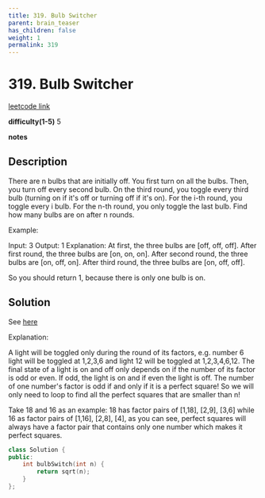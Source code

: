 ```yaml
---
title: 319. Bulb Switcher
parent: brain_teaser
has_children: false
weight: 1
permalink: 319
---
```

# 319. Bulb Switcher
[leetcode link](https://leetcode.com/problems/bulb-switcher/)

**difficulty(1-5)** 
5

**notes**

## Description
There are n bulbs that are initially off. You first turn on all the bulbs. Then, you turn off every second bulb. On the third round, you toggle every third bulb (turning on if it's off or turning off if it's on). For the i-th round, you toggle every i bulb. For the n-th round, you only toggle the last bulb. Find how many bulbs are on after n rounds.

Example:

Input: 3
Output: 1 
Explanation: 
At first, the three bulbs are [off, off, off].
After first round, the three bulbs are [on, on, on].
After second round, the three bulbs are [on, off, on].
After third round, the three bulbs are [on, off, off]. 

So you should return 1, because there is only one bulb is on.

## Solution
See [here](https://leetcode.com/problems/bulb-switcher/discuss/77133/My-0-ms-C%2B%2B-solution-with-explanation)

Explanation:

A light will be toggled only during the round of its factors, e.g. number 6 light will be toggled at 1,2,3,6 and light 12 will be toggled at 1,2,3,4,6,12. The final state of a light is on and off only depends on if the number of its factor is odd or even. If odd, the light is on and if even the light is off. The number of one number's factor is odd if and only if it is a perfect square!
So we will only need to loop to find all the perfect squares that are smaller than n!

Take 18 and 16 as an example: 18 has factor pairs of [1,18], [2,9], [3,6] while 16 as factor pairs of [1,16], [2,8], [4], as you can see, perfect squares will always have a factor pair that contains only one number which makes it perfect squares.

```c++
class Solution {
public:
    int bulbSwitch(int n) {
        return sqrt(n);
    }
};
```

<!-- 
Blue label
{: .label .label-blue }

Stable
{: .label .label-green }

New release
{: .label .label-purple }

Coming soon
{: .label .label-yellow }

Deprecated
{: .label .label-red } -->
